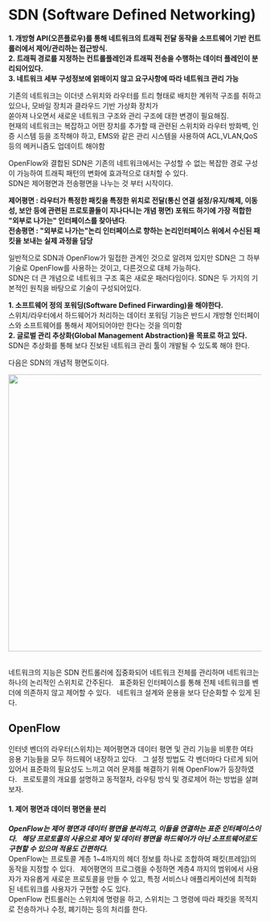 # SDN (Software Defined Networking)
**1. 개방형 API(오픈플로우)를 통해 네트워크의 트래픽 전달 동작을 소프트웨어 기반 컨트롤러에서 제어/관리하는 접근방식.  
2. 트래픽 경로를 지정하는 컨트롤플레인과 트래픽 전송을 수행하는 데이터 플레인이 분리되어있다.  
3. 네트워크 세부 구성정보에 얽매이지 않고 요구사항에 따라 네트워크 관리 가능**  

기존의 네트워크는 이더넷 스위치와 라우터를 트리 형태로 배치한 계위적 구조를 취하고 있으나, 모바일 장치과 클라우드 기반 가상화 장치가  
쏟아져 나오면서 새로운 네트워크 구조와 관리 구조에 대한 변경이 필요해짐.  
현재의 네트워크는 복잡하고 어떤 장치를 추가할 때 관련된 스위치와 라우터 방화벽, 인증 시스템 등을 조작해야 하고, EMS와 같은 관리 시스템을 사용하여 ACL,VLAN,QoS 등의 메커니즘도 업데이트 해야함  

OpenFlow와 결합된 SDN은 기존의 네트워크에서는 구성할 수 없는 복잡한 경로 구성이 가능하여 트래픽 패턴의 변화에 효과적으로 대처할 수 있다.  
SDN은 제어평면과 전송평면을 나누는 것 부터 시작이다.  

**제어평면 : 라우터가 특정한 패킷을 특정한 위치로 전달(통신 연결 설정/유지/해제, 이동성, 보안 등에 관련된 프로토콜들이 지나다니는 개념 평면)
포워드 하기에 가장 적합한 "외부로 나가는" 인터페이스를 찾아낸다**.  
**전송평면 : "외부로 나가는"논리 인터페이스로 향하는 논리인터페이스 위에서 수신된 패킷을 보내는 실제 과정을 담당**

일반적으로 SDN과 OpenFlow가 밀접한 관계인 것으로 알려져 있지만 SDN은 그 하부 기술로 OpenFlow를 사용하는 것이고, 다른것으로 대체 가능하다.  
SDN은 더 큰 개념으로 네트워크 구조 혹은 새로운 패러다임이다. SDN은 두 가지의 기본적인 원칙을 바탕으로 기술이 구성되어있다.  

**1. 소프트웨어 정의 포워딩(Software Defined Firwarding)을 해야한다.**  
스위치/라우터에서 하드웨어가 처리하는 데이터 포워딩 기능은 반드시 개방형 인터페이스와 소프트웨어를 통해서 제어되어야만 한다는 것을 의미함  
**2. 글로벌 관리 추상화(Global Management Abstraction)을 목표로 하고 있다.**  
SDN은 추상화를 통해 보다 진보된 네트워크 관리 툴이 개발될 수 있도록 해야 한다.

다음은 SDN의 개념적 평면도이다.
<p align="center">
  <img src="https://i.imgur.com/jABzUn7.png" width="550"/>
</p><br/>
네트워크의 지능은 SDN 컨트롤러에 집중화되어 네트워크 전체를 관리하며 네트워크는 하나의 논리적인 스위치로 간주된다.  
표준화된 인터페이스를 통해 전체 네트워크를 벤더에 의존하지 않고 제어할 수 있다.  
네트워크 설계와 운용을 보다 단순화할 수 있게 된다.  

## OpenFlow
인터넷 벤더의 라우터(스위치)는 제어평면과 데이터 평면 및 관리 기능을 비롯한 여타 응용 기능들을 모두 하드웨어 내장하고 있다.  
그 설정 방법도 각 벤더마다 다르게 되어 있어서 표준화의 필요성도 느끼고 여러 문제를 해결하기 위해 OpenFlow가 등장하였다.  
프로토콜의 개요를 설명하고 동적절차, 라우팅 방식 및 경로제어 하는 방법을 살펴보자.  

#### 1. 제어 평면과 데이터 평면을 분리
***OpenFlow는 제어 평면과 데이터 평면을 분리하고, 이들을 연결하는 표준 인터페이스이다.  
해당 프로토콜의 사용으로 제어 및 데이터 평면을 하드웨어가 아닌 소프트웨어로도 구현할 수 있으며 적용도 간편하다.***  
OpenFlow는 프로토콜 계층 1~4까지의 헤더 정보를 하나로 조합하여 패킷(프레임)의 동작을 지정할 수 있다.  
제어평면의 프로그램을 수정하면 계층4 까지의 범위에서 사용자가 자유롭게 새로운 프로토콜을 만들 수 있고, 특정 서비스나 애플리케이션에 최적화된 네트워크를 사용자가 구현할 수도 있다.  
OpenFlow 컨트롤러는 스위치에 명령을 하고, 스위치는 그 명령에 따라 패킷을 목적지로 전송하거나 수정, 폐기하는 등의 처리를 한다.  






